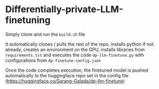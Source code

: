 # Differentially-private-LLM-finetuning

Simply clone and run the `build.sh` file

It automatically clones / pulls the rest of the repo, installs python if not already, creates an environment on the GPU, installs libraries from `requirements.txt` and executes the code `dp-llm-finetune.py` with configurations from `dp-finetune-config.json`

Once the code completes execution, the finetuned model is pushed automatically to the huggingface repo set in the config file (https://huggingface.co/Sarang-Galada/dp-llm-finetune)
